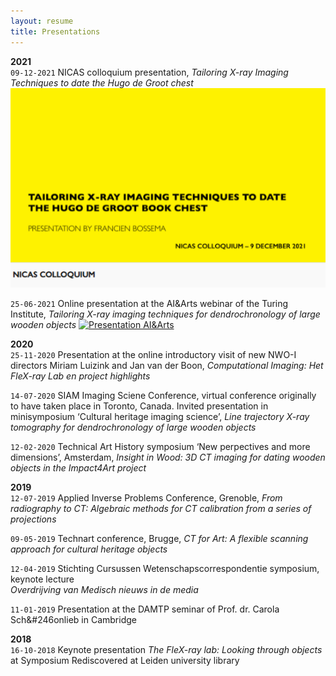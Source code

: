 ```yaml
---
layout: resume
title: Presentations
---
```


__2021__ \
`09-12-2021` NICAS colloquium presentation, *Tailoring X-ray Imaging Techniques to date the Hugo de Groot chest*
[![Presentation NICAS](/images/Bossema_nicas.png)](https://youtu.be/tY1gDk12zCA)

`25-06-2021` Online presentation at the AI&Arts webinar of the Turing Institute, *Tailoring X-ray imaging techniques for dendrochronology of large wooden objects* 
[![Presentation AI&Arts](/images/Bossema_25_06_2021.png)](https://www.youtube.com/watch?v=vBB149Togl0)


__2020__ \
`25-11-2020` Presentation at the online introductory visit of new NWO-I directors Miriam Luizink and Jan van der Boon, *Computational Imaging: Het FleX-ray Lab en project highlights* 

`14-07-2020` SIAM Imaging Sciene Conference, virtual conference originally to have taken place in Toronto, Canada. Invited presentation in minisymposium ‘Cultural heritage imaging science’, *Line trajectory X-ray tomography for dendrochronology of large wooden objects* 

`12-02-2020` Technical Art History symposium ‘New perpectives and more dimensions’, Amsterdam, *Insight in Wood: 3D CT imaging for dating wooden objects in the Impact4Art project* 

__2019__ \
`12-07-2019` Applied Inverse Problems Conference, Grenoble, *From radiography to CT: Algebraic methods for CT calibration from a series of projections*

`09-05-2019` Technart conference, Brugge, *CT for Art: A flexible scanning approach for cultural heritage objects* 

`12-04-2019` Stichting Cursussen Wetenschapscorrespondentie symposium, keynote lecture \
*Overdrijving van Medisch nieuws in de media* 

`11-01-2019` Presentation at the DAMTP seminar of Prof. dr. Carola Sch&#246onlieb in Cambridge 

__2018__ \
`16-10-2018` 
Keynote presentation *The FleX-ray lab: Looking through objects* at Symposium Rediscovered at Leiden university library 
